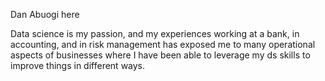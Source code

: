 Dan Abuogi here

Data science is my passion, and my experiences working at a bank, in accounting, and in risk management has exposed me to many operational aspects of businesses where I have been able to leverage my ds skills to improve things in different ways.

<!---
danabuogi/danabuogi is a ✨ special ✨ repository because its `README.md` (this file) appears on your GitHub profile.
You can click the Preview link to take a look at your changes.
--->
